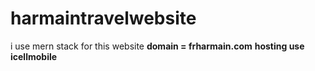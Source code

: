 # harmaintravelwebsite

i use mern stack for this website 
**domain = frharmain.com**
**hosting use icellmobile**
